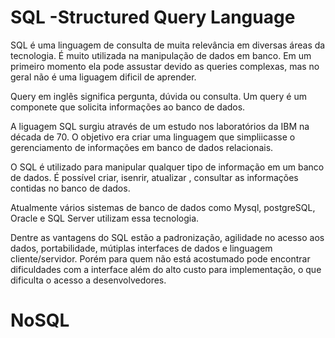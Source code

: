 # SQL -Structured Query Language

SQL é uma linguagem de consulta de muita relevância em diversas áreas da tecnologia. É muito utilizada na manipulação de dados em banco. Em um primeiro momento ela pode assustar devido as queries complexas, mas no geral não é uma liguagem dificil de aprender. 

Query em inglês significa pergunta, dúvida ou consulta. Um query é um componete que solicita informações ao banco de dados. 

A liguagem SQL surgiu através de um estudo nos laboratórios da IBM na década de 70. O objetivo era criar uma linguagem que simpliicasse o gerenciamento de informações em banco de dados relacionais. 

O SQL é utilizado para manipular qualquer tipo de informação em um banco de dados. É possível criar, isenrir, atualizar , consultar as informações contidas no banco de dados. 

Atualmente vários sistemas de banco de dados como Mysql, postgreSQL, Oracle e SQL Server utilizam essa tecnologia. 

Dentre as vantagens do SQL estão a padronização, agilidade no acesso aos dados, portabilidade, mútiplas interfaces de dados e linguagem cliente/servidor. Porém para quem não está acostumado pode encontrar dificuldades com a interface além do alto custo para implementação, o que dificulta o acesso a desenvolvedores. 



# NoSQL